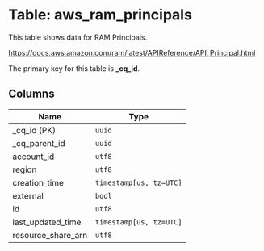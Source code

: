 # Table: aws_ram_principals

This table shows data for RAM Principals.

https://docs.aws.amazon.com/ram/latest/APIReference/API_Principal.html

The primary key for this table is **_cq_id**.

## Columns

| Name          | Type          |
| ------------- | ------------- |
|_cq_id (PK)|`uuid`|
|_cq_parent_id|`uuid`|
|account_id|`utf8`|
|region|`utf8`|
|creation_time|`timestamp[us, tz=UTC]`|
|external|`bool`|
|id|`utf8`|
|last_updated_time|`timestamp[us, tz=UTC]`|
|resource_share_arn|`utf8`|
